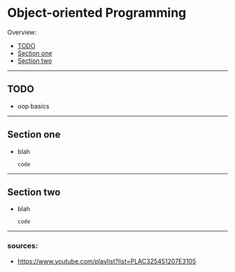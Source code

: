 # Object-oriented Programming

Overview:
- [TODO](#TODO)
- [Section one](#Section-one)
- [Section two](#Section-two)

---

## TODO
- oop basics

---

## Section one
- blah
    ```
    code
    ```

---

## Section two
- blah
    ```
    code
    ```

---

### sources:
- https://www.youtube.com/playlist?list=PLAC325451207E3105